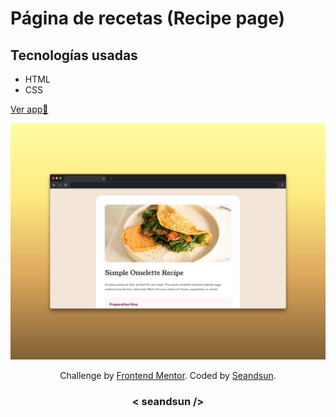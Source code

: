 # Página de recetas (Recipe page)

## Tecnologías usadas

- HTML
- CSS

[Ver app🔗](https://seandsun.github.io/monorepo-zero-html-css/01-recipe-page-main/)

![recipe page img demo](./assets/images/recipe-page-img.jpg)

<div align="center">
  Challenge by <a href="https://www.frontendmentor.io?ref=challenge" target="_blank">Frontend Mentor</a>. 
  Coded by <a href="https://github.com/seandsun">Seandsun</a>.
</div>

 <h3 align="center">< seandsun /></h3>